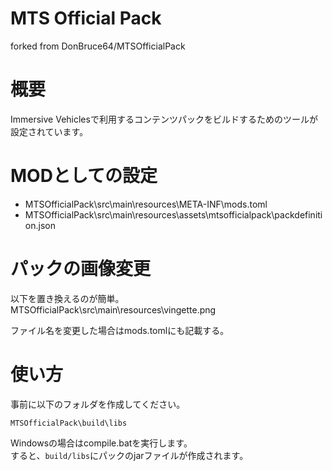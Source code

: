 # MTS Official Pack

forked from DonBruce64/MTSOfficialPack

# 概要

Immersive Vehiclesで利用するコンテンツパックをビルドするためのツールが設定されています。

# MODとしての設定

- MTSOfficialPack\src\main\resources\META-INF\mods.toml
- MTSOfficialPack\src\main\resources\assets\mtsofficialpack\packdefinition.json

# パックの画像変更

以下を置き換えるのが簡単。  
MTSOfficialPack\src\main\resources\vingette.png

ファイル名を変更した場合はmods.tomlにも記載する。

# 使い方

事前に以下のフォルダを作成してください。

```
MTSOfficialPack\build\libs
```

Windowsの場合はcompile.batを実行します。  
すると、`build/libs`にパックのjarファイルが作成されます。